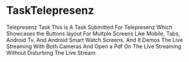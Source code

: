# TaskTelepresenz
Telepresenz Task
This is A Task Submitted For Telepresenz Which Showcases the Buttons layout For Multple Screens Like Mobile, Tabs, Android Tv, And Android Smart Watch Screens.
And It Demos The Live Streaming With Both Cameras And Open a Pdf On The Live Streaming Without Disturbing The Live Stream.
